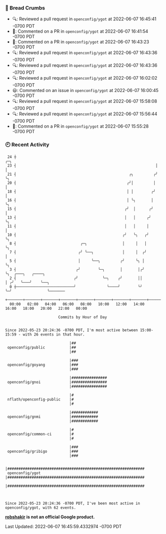 ### 🍞 Bread Crumbs

 * 🔍: Reviewed a pull request in  `openconfig/ygot` at 2022-06-07 16:45:41 -0700 PDT
 * 💬: Commented on a PR in  `openconfig/ygot` at 2022-06-07 16:41:54 -0700 PDT
 * 💬: Commented on a PR in  `openconfig/ygot` at 2022-06-07 16:43:23 -0700 PDT
 * 🔍: Reviewed a pull request in  `openconfig/ygot` at 2022-06-07 16:43:36 -0700 PDT
 * 🔍: Reviewed a pull request in  `openconfig/ygot` at 2022-06-07 16:43:36 -0700 PDT
 * 🔍: Reviewed a pull request in  `openconfig/ygot` at 2022-06-07 16:02:02 -0700 PDT
 * 😃: Commented on an issue in `openconfig/ygot` at 2022-06-07 16:00:45 -0700 PDT
 * 🔍: Reviewed a pull request in  `openconfig/ygot` at 2022-06-07 15:58:08 -0700 PDT
 * 🔍: Reviewed a pull request in  `openconfig/ygot` at 2022-06-07 15:56:44 -0700 PDT
 * 💬: Commented on a PR in  `openconfig/ygot` at 2022-06-07 15:55:28 -0700 PDT

### 🕘 Recent Activity
```
 24 ┼                                                               ╭─╮
 23 ┤                                                               │ │
 21 ┤                                                   ╭╮         ╭╯ ╰╮
 20 ┤                                                  ╭╯│         │   │
 18 ┤                                                  │ │        ╭╯   │
 16 ┤                                                  │ ╰╮       │    ╰╮
 15 ┤                                                 ╭╯  │      ╭╯     │
 13 ┤                                                 │   │     ╭╯      ╰╮
 11 ┤                                                 │   │     │        │
 10 ┤                                                ╭╯   ╰╮   ╭╯        ╰╮
  8 ┤                             ╭─╮                │     │   │          ╰╮
  7 ┤                            ╭╯ ╰──╮             │     │  ╭╯           │
  5 ┤                            │     ╰──╮         ╭╯     ╰╮ │            ╰╮
  3 ┤                           ╭╯        ╰─╮       │       │╭╯             ╰╮  ╭───╮   ╭────╮
  2 ┤                          ╭╯           ╰─╮    ╭╯       ││               │ ╭╯   ╰───╯    ╰──╮
  0 ┼──────────────────────────╯              ╰────╯        ╰╯               ╰─╯                ╰───────
    +───────+───────+───────+───────+───────+───────+───────+───────+───────+───────+───────+───────+────
  00:00   02:00   04:00   06:00   08:00   10:00   12:00   14:00   16:00   18:00   20:00   22:00   00:00   

						Commits by Hour of Day


Since 2022-05-23 20:24:36 -0700 PDT, I'm most active between 15:00-15:59 - with 26 events in that hour.

```



```
                             |##
 openconfig/public           |##
                             |##

                             |###
 openconfig/goyang           |###
                             |###

                             |################
 openconfig/gnoi             |################
                             |################

                             |#
 nflath/openconfig-public    |#
                             |#

                             |############
 openconfig/gnmi             |############
                             |############

                             |#
 openconfig/common-ci        |#
                             |#

                             |###
 openconfig/gribigo          |###
                             |###

                             |##############################################################
 openconfig/ygot             |##############################################################
                             |##############################################################



Since 2022-05-23 20:24:36 -0700 PDT, I've been most active in openconfig/ygot, with 62 events.

```
**[robshakir](mailto:robjs@google.com) is not an official Google product.**  


Last Updated: 2022-06-07 16:45:59.4332974 -0700 PDT
